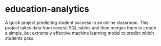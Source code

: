 # education-analytics

A quick project predicting student success in an online classroom. This project takes data from several SQL tables and then merges them to create a simple, but extremely effective machine learning model to predict which students pass.
